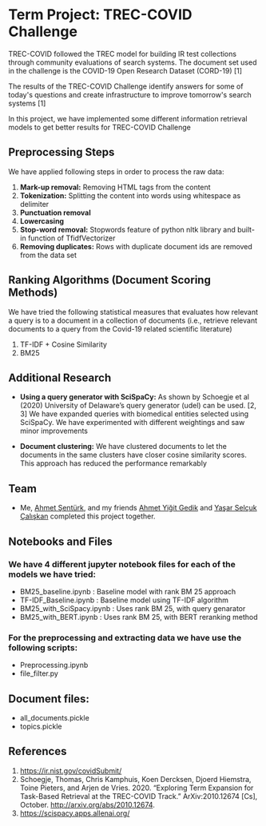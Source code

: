 # Term Project: TREC-COVID Challenge

TREC-COVID followed the TREC model for building IR test collections through community evaluations of search systems. The document set used in the challenge is the COVID-19 Open Research Dataset (CORD-19) [1]

The results of the TREC-COVID Challenge identify answers for some of today's questions and create infrastructure to improve tomorrow's search systems [1]

In this project, we have implemented some different information retrieval models to get better results for TREC-COVID Challenge

## Preprocessing Steps

We have applied following steps in order to process the raw data:

1. **Mark-up removal:** Removing HTML tags from the content
2. **Tokenization:** Splitting the content into words using whitespace as delimiter
3. **Punctuation removal**
4. **Lowercasing**
5. **Stop-word removal:** Stopwords feature of python nltk library and built-in function of TfidfVectorizer
6. **Removing duplicates:** Rows with duplicate document ids are removed from the data set

## Ranking Algorithms (Document Scoring Methods)

We have tried the following statistical measures that evaluates how relevant a query is to a document in a collection of documents (i.e., retrieve relevant documents to a query from the Covid-19 related scientific literature) 

1. TF-IDF + Cosine Similarity
2. BM25

## Additional Research

- **Using a query generator with SciSpaCy:** As shown by Schoegje et al (2020) University of Delaware’s query generator (udel) can be used. [2, 3] We have expanded queries with biomedical entities selected using SciSpaCy. We have experimented with different weightings and saw minor improvements

- **Document clustering:** We have clustered documents to let the  documents in the same clusters have closer cosine similarity scores. This approach has reduced the performance remarkably

## Team
- Me, [Ahmet Şentürk](https://github.com/ahmetsenturk/), and my friends [Ahmet Yiğit Gedik](https://github.com/ahmetyigitgedik) and [Yaşar Selçuk Çalışkan](https://github.com/yscaliskan)
completed this project together. 


## Notebooks and Files

### We have 4 different jupyter notebook files for each of the models we have tried:
- BM25_baseline.ipynb : Baseline model with rank BM 25 approach
- TF-IDF_Baseline.ipynb : Baseline model using TF-IDF algorithm
- BM25_with_SciSpacy.ipynb : Uses rank BM 25, with query genarator
- BM25_with_BERT.ipynb : Uses rank BM 25, with BERT reranking method

### For the preprocessing and extracting data we have use the following scripts:
- Preprocessing.ipynb
- file_filter.py

## Document files:
- all_documents.pickle
- topics.pickle 

## References

1. https://ir.nist.gov/covidSubmit/
2. Schoegje, Thomas, Chris Kamphuis, Koen Dercksen, Djoerd Hiemstra, Toine Pieters, and Arjen de Vries. 2020. “Exploring Term Expansion for Task-Based Retrieval at the TREC-COVID Track.” ArXiv:2010.12674 [Cs], October. http://arxiv.org/abs/2010.12674.
3. https://scispacy.apps.allenai.org/
